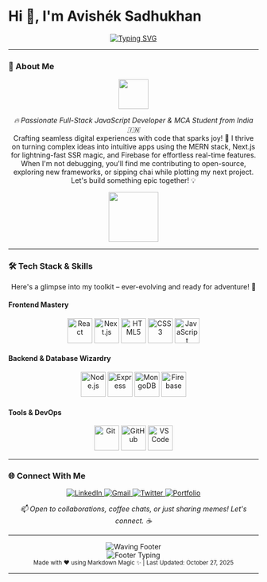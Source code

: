 # Hi 👋, I'm Avishék Sadhukhan
<div align="center">
  <a href="https://github.com/AvishékSadhukhan">
    <img src="https://readme-typing-svg.demolab.com?font=Fira+Code&size=28&pause=1000&center=true&vCenter=true&width=600&linecount=1&multiline=true&height=120&lines=Full-Stack+JavaScript+Developer+%F0%9F%8E%A8;MERN+%2B+Next.js+Enthusiast+%F0%9F%92%A1;React+%2B+Firebase+Lover+%E2%9D%A4%EF%B8%8F;Open+Source+Contributor+%F0%9F%8C%90;Building+the+Future+One+Commit+at+a+Time+%F0%9F%9A%80" alt="Typing SVG" />
  </a>
</div>

---

### 🌟 About Me
<div align="center">
  <img src="https://media.giphy.com/media/dW4dWnMjihKw9RSITy/giphy.gif" width="60" height="60" />
</div>

<p align="center">
  <em>🔥 Passionate Full-Stack JavaScript Developer & MCA Student from India 🇮🇳</em><br>
  Crafting seamless digital experiences with code that sparks joy! 🚀 I thrive on turning complex ideas into intuitive apps using the MERN stack, Next.js for lightning-fast SSR magic, and Firebase for effortless real-time features. When I'm not debugging, you'll find me contributing to open-source, exploring new frameworks, or sipping chai while plotting my next project. Let's build something epic together! 💡
</p>

<div align="center">
  <img src="https://media.giphy.com/media/LnQjpWaON8nhr21vNW/giphy.gif" width="100" height="100" />
</div>

---

### 🛠️ Tech Stack & Skills
<div align="center">
  <p>Here's a glimpse into my toolkit – ever-evolving and ready for adventure! 🌈</p>
</div>

#### Frontend Mastery
<div align="center">
  <img src="https://cdn.jsdelivr.net/gh/devicons/devicon/icons/react/react-original.svg" width="50" alt="React" title="React" />
  <img src="https://cdn.jsdelivr.net/gh/devicons/devicon/icons/nextjs/nextjs-original.svg" width="50" alt="Next.js" title="Next.js" />
  <img src="https://cdn.jsdelivr.net/gh/devicons/devicon/icons/html5/html5-original.svg" width="50" alt="HTML5" title="HTML5" />
  <img src="https://cdn.jsdelivr.net/gh/devicons/devicon/icons/css3/css3-original.svg" width="50" alt="CSS3" title="CSS3" />
  <img src="https://cdn.jsdelivr.net/gh/devicons/devicon/icons/javascript/javascript-original.svg" width="50" alt="JavaScript" title="JavaScript" />
</div>

#### Backend & Database Wizardry
<div align="center">
  <img src="https://cdn.jsdelivr.net/gh/devicons/devicon/icons/nodejs/nodejs-original.svg" width="50" alt="Node.js" title="Node.js" />
  <img src="https://cdn.jsdelivr.net/gh/devicons/devicon/icons/express/express-original.svg" width="50" alt="Express" title="Express" />
  <img src="https://cdn.jsdelivr.net/gh/devicons/devicon/icons/mongodb/mongodb-original.svg" width="50" alt="MongoDB" title="MongoDB" />
  <img src="https://cdn.jsdelivr.net/gh/devicons/devicon/icons/firebase/firebase-plain.svg" width="50" alt="Firebase" title="Firebase" />
</div>

#### Tools & DevOps
<div align="center">
  <img src="https://cdn.jsdelivr.net/gh/devicons/devicon/icons/git/git-original.svg" width="50" alt="Git" title="Git" />
  <img src="https://cdn.jsdelivr.net/gh/devicons/devicon/icons/github/github-original.svg" width="50" alt="GitHub" title="GitHub" />
  <img src="https://cdn.jsdelivr.net/gh/devicons/devicon/icons/vscode/vscode-original.svg" width="50" alt="VS Code" title="VS Code" />
</div>

---

### 🌐 Connect With Me
<div align="center">
  <a href="https://www.linkedin.com/in/avishek-sadhukhan-159158314/" target="_blank">
    <img src="https://img.shields.io/badge/LinkedIn-0077B5?style=for-the-badge&logo=linkedin&logoColor=white" alt="LinkedIn" />
  </a>
  <a href="mailto:avi.codemail@gmail.com" target="_blank">
    <img src="https://img.shields.io/badge/Gmail-EA4335?style=for-the-badge&logo=gmail&logoColor=white" alt="Gmail" />
  </a>
  <a href="https://twitter.com/your-twitter" target="_blank">
    <img src="https://img.shields.io/badge/Twitter-1DA1F2?style=for-the-badge&logo=twitter&logoColor=white" alt="Twitter" />
  </a>
  <a href="https://avishéksadhukhan.dev" target="_blank">
    <img src="https://img.shields.io/badge/Portfolio-000000?style=for-the-badge&logo=react&logoColor=white" alt="Portfolio" />
  </a>
</div>

<p align="center">
  <em>📫 Open to collaborations, coffee chats, or just sharing memes! Let's connect. ☕</em>
</p>

---

<div align="center">
  <img src="https://capsule-render.vercel.app/api?type=waving&color=0:00C9FF,100:92FE9D&height=120&section=footer&text=Thanks%20for%20visiting!&fontSize=20&fontColor=000000&animation=twinkling" alt="Waving Footer" />
  <br>
  <img src="https://readme-typing-svg.demolab.com?font=Fira+Code&size=18&pause=1000&center=true&vCenter=true&width=300&lines=K  Keep+Coding%2C+Keep+Shining!+%E2%9C%A8" alt="Footer Typing" />
</div>

<div align="center">
  <sub>Made with ❤️ using Markdown Magic ✨ | Last Updated: October 27, 2025</sub>
</div>

---
